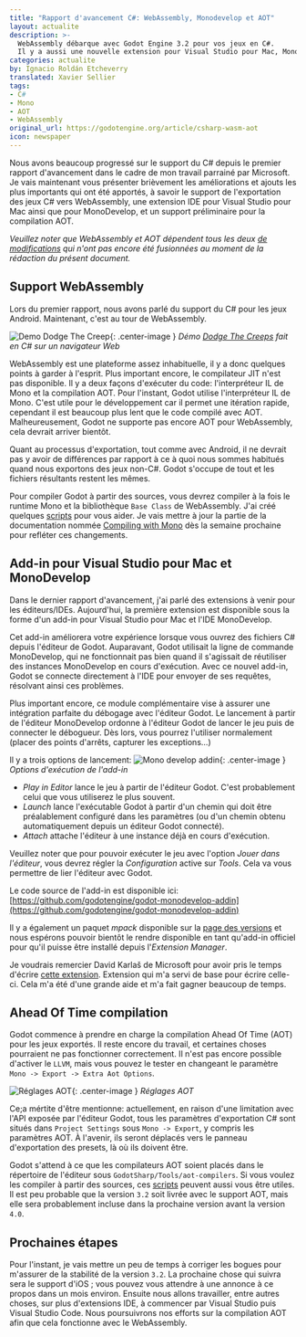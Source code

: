 ```yaml
---
title: "Rapport d'avancement C#: WebAssembly, Monodevelop et AOT"
layout: actualite
description: >-
  WebAssembly débarque avec Godot Engine 3.2 pour vos jeux en C#.
  Il y a aussi une nouvelle extension pour Visual Studio pour Mac, MonoDevelop et un support préliminaire pour la compilation AOT.
categories: actualite
by: Ignacio Roldán Etcheverry 
translated: Xavier Sellier
tags:
- C#
- Mono
- AOT
- WebAssembly
original_url: https://godotengine.org/article/csharp-wasm-aot
icon: newspaper
---
```

Nous avons beaucoup progressé sur le support du C# depuis le premier rapport d'avancement dans le cadre de mon travail parrainé par Microsoft. Je vais maintenant vous présenter brièvement les améliorations et ajouts les plus importants qui ont été apportés, à savoir le support de l'exportation des jeux C# vers WebAssembly, une extension IDE pour Visual Studio pour Mac ainsi que pour MonoDevelop, et un support préliminaire pour la compilation AOT.

*Veuillez noter que WebAssembly et AOT dépendent tous les deux [de modifications](https://github.com/godotengine/godot/pull/33603) qui n'ont pas encore été fusionnées au moment de la rédaction du présent document.*

## Support WebAssembly

Lors du premier rapport, nous avons parlé du support du C# pour les jeux Android. Maintenant, c'est au tour de WebAssembly.

![Demo Dodge The Creep](https://godotengine.org/storage/app/media/mono_wasm_demo.opt.gif){: .center-image }
*Démo [Dodge The Creeps](https://github.com/godotengine/godot-demo-projects/tree/master/mono/dodge_the_creeps) fait en C# sur un navigateur Web*

WebAssembly est une plateforme assez inhabituelle, il y a donc quelques points à garder à l'esprit. Plus important encore, le compilateur JIT n'est pas disponible. Il y a deux façons d'exécuter du code: l'interpréteur IL de Mono et la compilation AOT. Pour l'instant, Godot utilise l'interpréteur IL de Mono. C'est utile pour le développement car il permet une itération rapide, cependant il est beaucoup plus lent que le code compilé avec AOT. Malheureusement, Godot ne supporte pas encore AOT pour WebAssembly, cela devrait arriver bientôt.

Quant au processus d'exportation, tout comme avec Android, il ne devrait pas y avoir de différences par rapport à ce à quoi nous sommes habitués quand nous exportons des jeux non-C#. Godot s'occupe de tout et les fichiers résultants restent les mêmes.

Pour compiler Godot à partir des sources, vous devrez compiler à la fois le runtime Mono et la bibliothèque `Base Class` de WebAssembly. J'ai créé quelques [scripts](https://github.com/godotengine/godot-mono-builds) pour vous aider. Je vais mettre à jour la partie de la documentation nommée [Compiling with Mono](https://docs.godotengine.org/fr/latest/development/compiling/compiling_with_mono.html) dès la semaine prochaine pour refléter ces changements.

## Add-in pour Visual Studio pour Mac et MonoDevelop

Dans le dernier rapport d'avancement, j'ai parlé des extensions à venir pour les éditeurs/IDEs. Aujourd'hui, la première extension est disponible sous la forme d'un add-in pour Visual Studio pour Mac et l'IDE MonoDevelop.

Cet add-in améliorera votre expérience lorsque vous ouvrez des fichiers C# depuis l'éditeur de Godot. Auparavant, Godot utilisait la ligne de commande MonoDevelop, qui ne fonctionnait pas bien quand il s'agissait de réutiliser des instances MonoDevelop en cours d'exécution. Avec ce nouvel add-in, Godot se connecte directement à l'IDE pour envoyer de ses requêtes, résolvant ainsi ces problèmes.

Plus important encore, ce module complémentaire vise à assurer une intégration parfaite du débogage avec l'éditeur Godot. Le lancement à partir de l'éditeur MonoDevelop ordonne à l'éditeur Godot de lancer le jeu puis de connecter le débogueur. Dès lors, vous pourrez l'utiliser normalement (placer des points d'arrêts, capturer les exceptions...)

Il y a trois options de lancement:
![Mono develop addin](https://godotengine.org/storage/app/media/monodevelop_addin.png){: .center-image }
*Options d'exécution de l'add-in*

- *Play in Editor* lance le jeu à partir de l'éditeur Godot. C'est probablement celui que vous utiliserez le plus souvent.
- *Launch* lance l'exécutable Godot à partir d'un chemin qui doit être préalablement configuré dans les paramètres (ou d'un chemin obtenu automatiquement depuis un éditeur Godot connecté).
- *Attach* attache l'éditeur à une instance déjà en cours d'exécution.

Veuillez noter que pour pouvoir exécuter le jeu avec l'option *Jouer dans l'éditeur*, vous devrez régler la *Configuration* active sur *Tools*. Cela va vous permettre de lier l'éditeur avec Godot.

Le code source de l'add-in est disponible ici: [https://github.com/godotengine/godot-monodevelop-addin](https://github.com/godotengine/godot-monodevelop-addin)

Il y a également un paquet *mpack* disponible sur la [page des versions](https://github.com/godotengine/godot-monodevelop-addin/releases) et nous espérons pouvoir bientôt le rendre disponible en tant qu'add-in officiel pour qu'il puisse être installé depuis l'*Extension Manager*.

Je voudrais remercier David Karlaš de Microsoft pour avoir pris le temps d'écrire [cette extension](https://github.com/DavidKarlas/GodotExtension). Extension qui m'a servi de base pour écrire celle-ci. Cela m'a été d'une grande aide et m'a fait gagner beaucoup de temps.

## Ahead Of Time compilation

Godot commence à prendre en charge la compilation Ahead Of Time (AOT) pour les jeux exportés. Il reste encore du travail, et certaines choses pourraient ne pas fonctionner correctement. Il n'est pas encore possible d'activer le `LLVM`, mais vous pouvez le tester en changeant le paramètre `Mono -> Export -> Extra Aot Options`.

![Réglages AOT](https://godotengine.org/storage/app/media/mono_aot_settings.png){: .center-image }
*Réglages AOT*

Ce;a mértite d'être mentionne: actuellement, en raison d'une limitation avec l'API exposée par l'éditeur Godot, tous les paramètres d'exportation C# sont situés dans `Project Settings` sous `Mono -> Export`, y compris les paramètres AOT. À l'avenir, ils seront déplacés vers le panneau d'exportation des presets, là où ils doivent être.

Godot s'attend à ce que les compilateurs AOT soient placés dans le répertoire de l'éditeur sous `GodotSharp/Tools/aot-compilers`. Si vous voulez les compiler à partir des sources, ces [scripts](https://github.com/godotengine/godot-mono-builds) peuvent aussi vous être utiles. Il est peu probable que la version `3.2` soit livrée avec le support AOT, mais elle sera probablement incluse dans la prochaine version avant la version `4.0`.

## Prochaines étapes

Pour l'instant, je vais mettre un peu de temps à corriger les bogues pour m'assurer de la stabilité de la version `3.2`. La prochaine chose qui suivra sera le support d'iOS ; vous pouvez vous attendre à une annonce à ce propos dans un mois environ. Ensuite nous allons travailler, entre autres choses, sur plus d'extensions IDE, à commencer par Visual Studio puis Visual Studio Code. Nous poursuivrons nos efforts sur la compilation AOT afin que cela fonctionne avec le WebAssembly.
